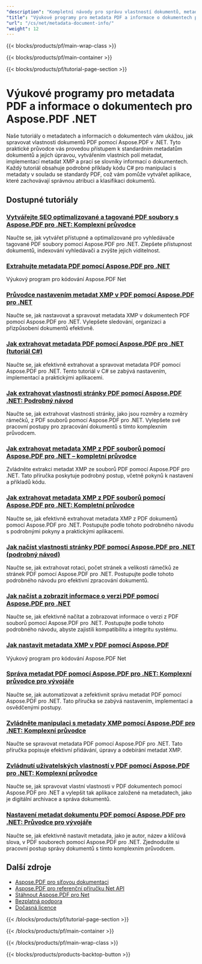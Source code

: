 ```yaml
---
"description": "Kompletní návody pro správu vlastností dokumentů, metadat a informačních polí v souborech PDF pomocí Aspose.PDF pro .NET."
"title": "Výukové programy pro metadata PDF a informace o dokumentech pro Aspose.PDF .NET"
"url": "/cs/net/metadata-document-info/"
"weight": 12
---
```


{{< blocks/products/pf/main-wrap-class >}}

{{< blocks/products/pf/main-container >}}

{{< blocks/products/pf/tutorial-page-section >}}

# Výukové programy pro metadata PDF a informace o dokumentech pro Aspose.PDF .NET

Naše tutoriály o metadatech a informacích o dokumentech vám ukážou, jak spravovat vlastnosti dokumentů PDF pomocí Aspose.PDF v .NET. Tyto praktické průvodce vás provedou přístupem k standardním metadatům dokumentů a jejich úpravou, vytvářením vlastních polí metadat, implementací metadat XMP a prací se slovníky informací o dokumentech. Každý tutoriál obsahuje podrobné příklady kódu C# pro manipulaci s metadaty v souladu se standardy PDF, což vám pomůže vytvářet aplikace, které zachovávají správnou atribuci a klasifikaci dokumentů.

## Dostupné tutoriály

### [Vytvářejte SEO optimalizované a tagované PDF soubory s Aspose.PDF pro .NET: Komplexní průvodce](./create-seo-rich-tagged-pdfs-aspose-net/)
Naučte se, jak vytvářet přístupné a optimalizované pro vyhledávače tagované PDF soubory pomocí Aspose.PDF pro .NET. Zlepšete přístupnost dokumentů, indexování vyhledávači a zvýšte jejich viditelnost.

### [Extrahujte metadata PDF pomocí Aspose.PDF pro .NET](./extract-pdf-metadata-aspose-pdf-net/)
Výukový program pro kódování Aspose.PDF Net

### [Průvodce nastavením metadat XMP v PDF pomocí Aspose.PDF pro .NET](./guide-setting-xmp-metadata-aspose-pdf-dotnet/)
Naučte se, jak nastavovat a spravovat metadata XMP v dokumentech PDF pomocí Aspose.PDF pro .NET. Vylepšete sledování, organizaci a přizpůsobení dokumentů efektivně.

### [Jak extrahovat metadata PDF pomocí Aspose.PDF pro .NET (tutoriál C#)](./extract-pdf-metadata-aspose-pdf-dotnet/)
Naučte se, jak efektivně extrahovat a spravovat metadata PDF pomocí Aspose.PDF pro .NET. Tento tutoriál v C# se zabývá nastavením, implementací a praktickými aplikacemi.

### [Jak extrahovat vlastnosti stránky PDF pomocí Aspose.PDF .NET: Podrobný návod](./extract-pdf-page-properties-aspose-dotnet/)
Naučte se, jak extrahovat vlastnosti stránky, jako jsou rozměry a rozměry rámečků, z PDF souborů pomocí Aspose.PDF pro .NET. Vylepšete své pracovní postupy pro zpracování dokumentů s tímto komplexním průvodcem.

### [Jak extrahovat metadata XMP z PDF souborů pomocí Aspose.PDF pro .NET – kompletní průvodce](./extract-xmp-metadata-aspose-pdf-net/)
Zvládněte extrakci metadat XMP ze souborů PDF pomocí Aspose.PDF pro .NET. Tato příručka poskytuje podrobný postup, včetně pokynů k nastavení a příkladů kódu.

### [Jak extrahovat metadata XMP z PDF souborů pomocí Aspose.PDF pro .NET: Kompletní průvodce](./extract-xmp-metadata-aspose-pdf-dotnet/)
Naučte se, jak efektivně extrahovat metadata XMP z PDF dokumentů pomocí Aspose.PDF pro .NET. Postupujte podle tohoto podrobného návodu s podrobnými pokyny a praktickými aplikacemi.

### [Jak načíst vlastnosti stránky PDF pomocí Aspose.PDF pro .NET (podrobný návod)](./retrieve-pdf-page-properties-aspose-pdf-net/)
Naučte se, jak extrahovat rotaci, počet stránek a velikosti rámečků ze stránek PDF pomocí Aspose.PDF pro .NET. Postupujte podle tohoto podrobného návodu pro efektivní zpracování dokumentů.

### [Jak načíst a zobrazit informace o verzi PDF pomocí Aspose.PDF pro .NET](./retrieve-display-pdf-version-info-aspose-net/)
Naučte se, jak efektivně načítat a zobrazovat informace o verzi z PDF souborů pomocí Aspose.PDF pro .NET. Postupujte podle tohoto podrobného návodu, abyste zajistili kompatibilitu a integritu systému.

### [Jak nastavit metadata XMP v PDF pomocí Aspose.PDF](./setup-xmp-metadata-aspose-pdf-dotnet/)
Výukový program pro kódování Aspose.PDF Net

### [Správa metadat PDF pomocí Aspose.PDF pro .NET: Komplexní průvodce pro vývojáře](./manage-pdf-metadata-aspose-pdf-dotnet-guide/)
Naučte se, jak automatizovat a zefektivnit správu metadat PDF pomocí Aspose.PDF pro .NET. Tato příručka se zabývá nastavením, implementací a osvědčenými postupy.

### [Zvládněte manipulaci s metadaty XMP pomocí Aspose.PDF pro .NET: Komplexní průvodce](./master-xmp-metadata-aspose-pdf-dotnet-guide/)
Naučte se spravovat metadata PDF pomocí Aspose.PDF pro .NET. Tato příručka popisuje efektivní přidávání, úpravy a odebírání metadat XMP.

### [Zvládnutí uživatelských vlastností v PDF pomocí Aspose.PDF pro .NET: Komplexní průvodce](./aspose-pdf-master-custom-properties/)
Naučte se, jak spravovat vlastní vlastnosti v PDF dokumentech pomocí Aspose.PDF pro .NET a vylepšit tak aplikace založené na metadatech, jako je digitální archivace a správa dokumentů.

### [Nastavení metadat dokumentu PDF pomocí Aspose.PDF pro .NET: Průvodce pro vývojáře](./set-pdf-metadata-aspose-pdf-dotnet/)
Naučte se, jak efektivně nastavit metadata, jako je autor, název a klíčová slova, v PDF souborech pomocí Aspose.PDF pro .NET. Zjednodušte si pracovní postup správy dokumentů s tímto komplexním průvodcem.

## Další zdroje

- [Aspose.PDF pro síťovou dokumentaci](https://docs.aspose.com/pdf/net/)
- [Aspose.PDF pro referenční příručku Net API](https://reference.aspose.com/pdf/net/)
- [Stáhnout Aspose.PDF pro Net](https://releases.aspose.com/pdf/net/)
- [Bezplatná podpora](https://forum.aspose.com/)
- [Dočasná licence](https://purchase.aspose.com/temporary-license/)

{{< /blocks/products/pf/tutorial-page-section >}}

{{< /blocks/products/pf/main-container >}}

{{< /blocks/products/pf/main-wrap-class >}}

{{< blocks/products/products-backtop-button >}}